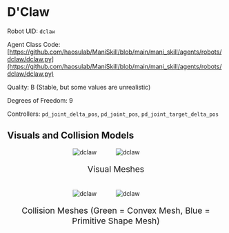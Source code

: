 <!-- THIS IS ALL GENERATED DOCUMENTATION via generate_robot_docs.py. DO NOT MODIFY THIS FILE DIRECTLY. -->

# D'Claw

Robot UID: `dclaw`

Agent Class Code: [https://github.com/haosulab/ManiSkill/blob/main/mani_skill/agents/robots/dclaw/dclaw.py](https://github.com/haosulab/ManiSkill/blob/main/mani_skill/agents/robots/dclaw/dclaw.py)

Quality: B (Stable, but some values are unrealistic)

Degrees of Freedom: 9

Controllers: `pd_joint_delta_pos`, `pd_joint_pos`, `pd_joint_target_delta_pos`

## Visuals and Collision Models

<div>
    <div style="max-width: 100%; display: flex; justify-content: center;">
        <img src="/_static/robot_images/dclaw/front_visual.png" style='min-width:min(50%, 100px);max-width:50%;height:auto' alt="dclaw">
        <img src="/_static/robot_images/dclaw/side_visual.png" style='min-width:min(50%, 100px);max-width:50%;height:auto' alt="dclaw">
    </div>
    <p style="text-align: center; font-size: 1.2rem;">Visual Meshes</p>
    <br/>
    <div style="max-width: 100%; display: flex; justify-content: center;">
        <img src="/_static/robot_images/dclaw/front_collision.png" style='min-width:min(50%, 100px);max-width:50%;height:auto' alt="dclaw">
        <img src="/_static/robot_images/dclaw/side_collision.png" style='min-width:min(50%, 100px);max-width:50%;height:auto' alt="dclaw">
    </div>
    <p style="text-align: center; font-size: 1.2rem;">Collision Meshes (Green = Convex Mesh, Blue = Primitive Shape Mesh)</p>
</div>
